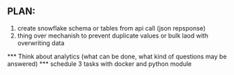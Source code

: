 PLAN:
--------------
1. create snowflake schema or tables from api call (json repsponse)
2. thing over mechanish to prevent duplicate values or bulk laod with overwriting data  

*** Think about analytics (what can be done, what kind of questions may be answered)
*** schedule 3 tasks with docker and python module 





